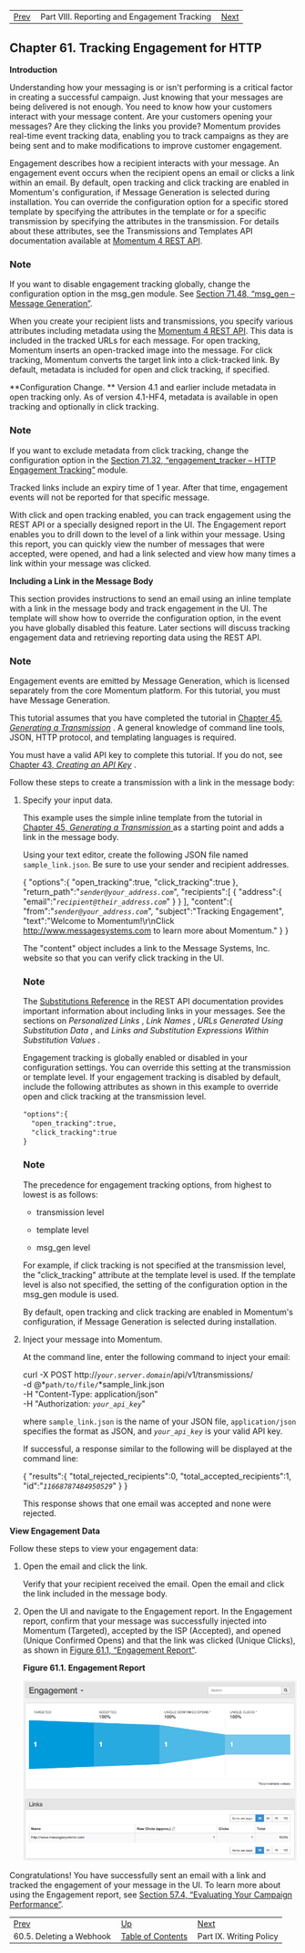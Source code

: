 |     |     |     |
| --- | --- | --- |
| [Prev](web-ui.webhooks.delete)  | Part VIII. Reporting and Engagement Tracking |  [Next](p.policy) |

## Chapter 61. Tracking Engagement for HTTP

**Introduction**

Understanding how your messaging is or isn't performing is a critical factor in creating a successful campaign. Just knowing that your messages are being delivered is not enough. You need to know how your customers interact with your message content. Are your customers opening your messages? Are they clicking the links you provide? Momentum provides real-time event tracking data, enabling you to track campaigns as they are being sent and to make modifications to improve customer engagement.

Engagement describes how a recipient interacts with your message. An engagement event occurs when the recipient opens an email or clicks a link within an email. By default, open tracking and click tracking are enabled in Momentum's configuration, if Message Generation is selected during installation. You can override the configuration option for a specific stored template by specifying the attributes in the template or for a specific transmission by specifying the attributes in the transmission. For details about these attributes, see the Transmissions and Templates API documentation available at [Momentum 4 REST API](https://support.messagesystems.com/docs/web-rest/v1_index.html).

### Note

If you want to disable engagement tracking globally, change the configuration option in the msg_gen module. See [Section 71.48, “msg_gen – Message Generation”](modules.msg_gen "71.48. msg_gen – Message Generation").

When you create your recipient lists and transmissions, you specify various attributes including metadata using the [Momentum 4 REST API](https://support.messagesystems.com/docs/web-rest/v1_index.html). This data is included in the tracked URLs for each message. For open tracking, Momentum inserts an open-tracked image into the message. For click tracking, Momentum converts the target link into a click-tracked link. By default, metadata is included for open and click tracking, if specified.

**Configuration Change. ** Version 4.1 and earlier include metadata in open tracking only. As of version 4.1-HF4, metadata is available in open tracking and optionally in click tracking.

### Note

If you want to exclude metadata from click tracking, change the configuration option in the [Section 71.32, “engagement_tracker – HTTP Engagement Tracking”](modules.engage_tracker "71.32. engagement_tracker – HTTP Engagement Tracking") module.

Tracked links include an expiry time of 1 year. After that time, engagement events will not be reported for that specific message.

With click and open tracking enabled, you can track engagement using the REST API or a specially designed report in the UI. The Engagement report enables you to drill down to the level of a link within your message. Using this report, you can quickly view the number of messages that were accepted, were opened, and had a link selected and view how many times a link within your message was clicked.

**Including a Link in the Message Body**

This section provides instructions to send an email using an inline template with a link in the message body and track engagement in the UI. The template will show how to override the configuration option, in the event you have globally disabled this feature. Later sections will discuss tracking engagement data and retrieving reporting data using the REST API.

### Note

Engagement events are emitted by Message Generation, which is licensed separately from the core Momentum platform. For this tutorial, you must have Message Generation.

This tutorial assumes that you have completed the tutorial in [Chapter 45, *Generating a Transmission*](message_gen "Chapter 45. Generating a Transmission") . A general knowledge of command line tools, JSON, HTTP protocol, and templating languages is required.

You must have a valid API key to complete this tutorial. If you do not, see [Chapter 43, *Creating an API Key*](create_apikey "Chapter 43. Creating an API Key") .

Follow these steps to create a transmission with a link in the message body:

1.  Specify your input data.

    This example uses the simple inline template from the tutorial in [Chapter 45, *Generating a Transmission*               ](message_gen "Chapter 45. Generating a Transmission") as a starting point and adds a link in the message body.

    Using your text editor, create the following JSON file named `sample_link.json`. Be sure to use your sender and recipient addresses.

    {
       "options":{
          "open_tracking":true,
          "click_tracking":true
       },
       "return_path":"*`sender@your_address.com`*",
       "recipients":[
          {
             "address":{
                "email":"*`recipient@their_address.com`*"
             }
          }
       ],
       "content":{
          "from":"*`sender@your_address.com`*",
          "subject":"Tracking Engagement",
          "text":"Welcome to Momentum!\r\nClick http://www.messagesystems.com to learn more about Momentum."
       }
    }

    The "content" object includes a link to the Message Systems, Inc. website so that you can verify click tracking in the UI.

    ### Note

    The [Substitutions Reference](https://support.messagesystems.com/docs/web-rest/v1_index.html) in the REST API documentation provides important information about including links in your messages. See the sections on *Personalized Links* , *Link Names* , *URLs Generated Using Substitution Data* , and *Links and Substitution Expressions Within Substitution Values* .

    Engagement tracking is globally enabled or disabled in your configuration settings. You can override this setting at the transmission or template level. If your engagement tracking is disabled by default, include the following attributes as shown in this example to override open and click tracking at the transmission level.

    ```
    "options":{
      "open_tracking":true,
      "click_tracking":true
    }
    ```

    ### Note

    The precedence for engagement tracking options, from highest to lowest is as follows:

    *   transmission level

    *   template level

    *   msg_gen level

    For example, if click tracking is not specified at the transmission level, the "click_tracking" attribute at the template level is used. If the template level is also not specified, the setting of the configuration option in the msg_gen module is used.

    By default, open tracking and click tracking are enabled in Momentum's configuration, if Message Generation is selected during installation.

2.  Inject your message into Momentum.

    At the command line, enter the following command to inject your email:

    curl -X POST http://*`your.server.domain`*/api/v1/transmissions/ \
     -d @*`path/to/file/`*sample_link.json \
     -H "Content-Type: application/json" \
     -H "Authorization: *`your_api_key`*"

    where `sample_link.json` is the name of your JSON file, `application/json` specifies the format as JSON, and *`your_api_key`* is your valid API key.

    If successful, a response similar to the following will be displayed at the command line:

    {
       "results":{
          "total_rejected_recipients":0,
          "total_accepted_recipients":1,
          "id":"*`11668787484950529`*"
       }
    }

    This response shows that one email was accepted and none were rejected.

**View Engagement Data**

Follow these steps to view your engagement data:

1.  Open the email and click the link.

    Verify that your recipient received the email. Open the email and click the link included in the message body.

2.  Open the UI and navigate to the Engagement report. In the Engagement report, confirm that your message was successfully injected into Momentum (Targeted), accepted by the ISP (Accepted), and opened (Unique Confirmed Opens) and that the link was clicked (Unique Clicks), as shown in [Figure 61.1, “Engagement Report”](engagement_tracking_http#figure_engagement "Figure 61.1. Engagement Report").

    <a name="figure_engagement"></a>

    **Figure 61.1. Engagement Report**

    ![Engagement Report](images/engagement.png)

Congratulations! You have successfully sent an email with a link and tracked the engagement of your message in the UI. To learn more about using the Engagement report, see [Section 57.4, “Evaluating Your Campaign Performance”](web-ui.reports.evaluating.campaign.performance "57.4. Evaluating Your Campaign Performance").

|     |     |     |
| --- | --- | --- |
| [Prev](web-ui.webhooks.delete)  | [Up](p.analytics) |  [Next](p.policy) |
| 60.5. Deleting a Webhook  | [Table of Contents](index) |  Part IX. Writing Policy |

